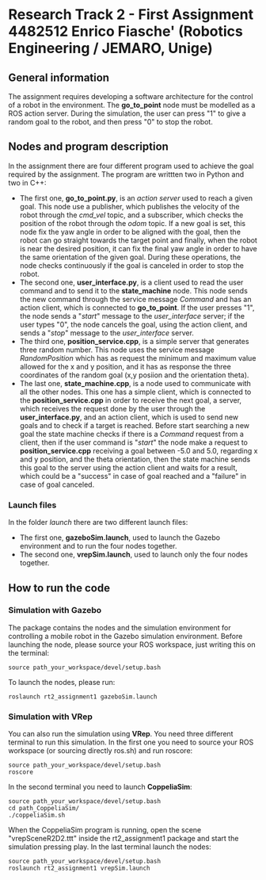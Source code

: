 # Research Track 2 - First Assignment 4482512 Enrico Fiasche' (Robotics Engineering / JEMARO, Unige)

## General information
The assignment requires developing a software architecture for the control of a robot in the environment. The **go_to_point** node
must be modelled as a ROS action server.
During the simulation, the user can press "1" to give a random goal to the robot, and then press "0" to stop the robot.

## Nodes and program description
In the assignment there are four different program used to achieve the goal required by the assignment.
The program are writtten two in Python and two in C++:
- The first one, **go_to_point.py**, is an _action server_ used to reach a given goal. This node use a publisher, which publishes
the velocity of the robot through the _cmd\_vel_ topic, and a subscriber, which checks the position of the robot through the _odom_
topic. If a new goal is set, this node fix the yaw angle in order to be aligned with the goal, then the robot can go straight towards
the target point and finally, when the robot is near the desired position, it can fix the final yaw angle in order to have the same
orientation of the given goal. During these operations, the node checks continuously if the goal is canceled in order to stop the 
robot.
- The second one, **user_interface.py**, is a client used to read the user command and to send it to the **state_machine** node.
This node sends the new command through the service message _Command_ and has an action client, which is connected to **go_to_point**.
If the user presses "1", the node sends a "_start_" message to the _user\_interface_ server; if the user types "0", the node cancels
the goal, using the action client, and sends a "_stop_" message to the _user\_interface_ server.
- The third one, **position_service.cpp**, is a simple server that generates three random number. This node uses the service message
_RandomPosition_ which has as request the minimum and maximum value allowed for the x and y position, and it has as response the
three coordinates of the random goal (x,y posiion and the orientation theta).
- The last one, **state_machine.cpp**, is a node used to communicate with all the other nodes. This one has a simple client, which
is connected to the **position_service.cpp** in order to receive the next goal, a server, which receives the request done 
by the user through the **user_interface.py**, and an action client, which is used to send new goals and to check if a target is
reached.
Before start searching a new goal the state machine checks if there is a _Command_ request from a client, then if the user command
is "_start_" the node make a request to **position_service.cpp** receiving a goal between -5.0 and 5.0, regarding x and y position,
and the theta orientation, then the state machine sends this goal to the server using the action client and waits for a result,
which could be a "success" in case of goal reached and a "failure" in case of goal canceled.

### Launch files
In the folder _launch_ there are two different launch files:
- The first one, **gazeboSim.launch**, used to launch the Gazebo environment and to run the four nodes together.
- The second one, **vrepSim.launch**, used to launch only the four nodes together.

## How to run the code
### Simulation with Gazebo
The package contains the nodes and the simulation environment for controlling a mobile robot in the Gazebo simulation environment.
Before launching the node, please source your ROS workspace, just writing this on the terminal:
```
source path_your_workspace/devel/setup.bash
```
To launch the nodes, please run:
```
roslaunch rt2_assignment1 gazeboSim.launch
```
### Simulation with VRep
You can also run the simulation using **VRep**.
You need three different terminal to run this simulation.
In the first one you need to source your ROS workspace (or sourcing directly ros.sh) and run roscore:
```
source path_your_workspace/devel/setup.bash
roscore
```
In the second terminal you need to launch **CoppeliaSim**:
```
source path_your_workspace/devel/setup.bash
cd path_CoppeliaSim/
./coppeliaSim.sh
```
When the CoppeliaSim program is running, open the scene "vrepSceneR2D2.ttt" inside the rt2_assignment1 package and start the simulation
pressing play.
In the last terminal launch the nodes:
```
source path_your_workspace/devel/setup.bash
roslaunch rt2_assignment1 vrepSim.launch
```
